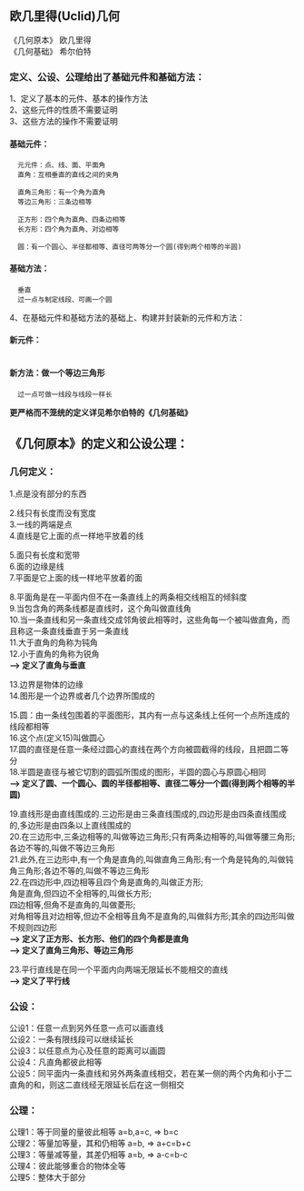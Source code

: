 ﻿## 欧几里得(Uclid)几何  
《几何原本》 欧几里得  
《几何基础》 希尔伯特  
  
### 定义、公设、公理给出了基础元件和基础方法：  
1、定义了基本的元件、基本的操作方法  
2、这些元件的性质不需要证明  
3、这些方法的操作不需要证明  
#### 基础元件： 
``` 
  元元件：点、线、面、平面角  
  直角：互相垂直的直线之间的夹角  
  
  直角三角形：有一个角为直角  
  等边三角形：三条边相等  
  
  正方形：四个角为直角、四条边相等  
  长方形：四个角为直角、对边相等  
  
  圆：有一个圆心、半径都相等、直径可两等分一个圆(得到两个相等的半圆)  
```
#### 基础方法：  
```
  垂直  
  过一点与制定线段、可画一个圆  
```
4、在基础元件和基础方法的基础上、构建并封装新的元件和方法：  
#### 新元件：  
```
```
#### 新方法：做一个等边三角形  
```
  过一点可做一线段与线段一样长  
```

__更严格而不笼统的定义详见希尔伯特的《几何基础》__


## 《几何原本》的定义和公设公理：  
### 几何定义：  
1.点是没有部分的东西  

2.线只有长度而没有宽度  
3.一线的两端是点  
4.直线是它上面的点一样地平放着的线  

5.面只有长度和宽带  
6.面的边缘是线  
7.平面是它上面的线一样地平放着的面  

8.平面角是在一平面内但不在一条直线上的两条相交线相互的倾斜度  
9.当包含角的两条线都是直线时，这个角叫做直线角  
10.当一条直线和另一条直线交成邻角彼此相等时，这些角每一个被叫做直角，而且称这一条直线垂直于另一条直线  
11.大于直角的角称为钝角  
12.小于直角的角称为锐角  
__--> 定义了直角与垂直__  

13.边界是物体的边缘  
14.图形是一个边界或者几个边界所围成的  

15.圆：由一条线包围着的平面图形，其内有一点与这条线上任何一个点所连成的线段都相等  
16.这个点(定义15)叫做圆心  
17.圆的直径是任意一条经过圆心的直线在两个方向被圆截得的线段，且把圆二等分  
18.半圆是直径与被它切割的圆弧所围成的图形，半圆的圆心与原圆心相同  
__--> 定义了圆、一个圆心、圆的半径都相等、直径二等分一个圆(得到两个相等的半圆)__  

19.直线形是由直线围成的.三边形是由三条直线围成的,四边形是由四条直线围成的,多边形是由四条以上直线围成的  
20.在三边形中,三条边相等的,叫做等边三角形;只有两条边相等的,叫做等腰三角形;各边不等的,叫做不等边三角形  
21.此外,在三边形中,有一个角是直角的,叫做直角三角形;有一个角是钝角的,叫做钝角三角形;各边不等的,叫做不等边三角形  
22.在四边形中,四边相等且四个角是直角的,叫做正方形;  
角是直角,但四边不全相等的,叫做长方形;  
四边相等,但角不是直角的,叫做菱形;  
对角相等且对边相等,但边不全相等且角不是直角的,叫做斜方形;其余的四边形叫做不规则四边形  
__--> 定义了正方形、长方形、他们的四个角都是直角__  
__--> 定义了直角三角形、等边三角形__  

23.平行直线是在同一个平面内向两端无限延长不能相交的直线  
__--> 定义了平行线__  

### 公设：  
公设1：任意一点到另外任意一点可以画直线  
公设2：一条有限线段可以继续延长  
公设3：以任意点为心及任意的距离可以画圆  
公设4：凡直角都彼此相等  
公设5：同平面内一条直线和另外两条直线相交，若在某一侧的两个内角和小于二直角的和，则这二直线经无限延长后在这一侧相交  

### 公理：  
公理1：等于同量的量彼此相等  a=b,a=c, => b=c  
公理2：等量加等量，其和仍相等  a=b, => a+c=b+c  
公理3：等量减等量，其差仍相等  a=b, => a-c=b-c  
公理4：彼此能够重合的物体全等  
公理5：整体大于部分  
